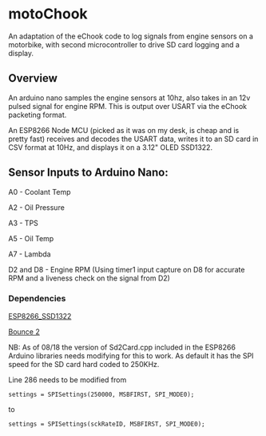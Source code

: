 # motoChook
An adaptation of the eChook code to log signals from engine sensors on a motorbike, with second microcontroller to drive SD card logging and a display.

## Overview

An arduino nano samples the engine sensors at 10hz, also takes in an 12v pulsed signal for engine RPM. This is output over USART via the eChook packeting format.

An ESP8266 Node MCU (picked as it was on my desk, is cheap and is pretty fast) receives and decodes the USART data, writes it to an SD card in CSV format at 10Hz, and displays it on a 3.12" OLED SSD1322.

## Sensor Inputs to Arduino Nano:

A0 - Coolant Temp

A2 - Oil Pressure

A3 - TPS

A5 - Oil Temp

A7 - Lambda

D2 and D8 - Engine RPM (Using timer1 input capture on D8 for accurate RPM and a liveness check on the signal from D2)

### Dependencies

[ESP8266_SSD1322](https://github.com/winneymj/ESP8266_SSD1322)

[Bounce 2](https://github.com/thomasfredericks/Bounce2)

NB: As of 08/18 the version of Sd2Card.cpp included in the ESP8266 Arduino libraries needs modifying for this to work. As default it has the SPI speed for the SD card hard coded to 250KHz.

Line 286 needs to be modified from
```
settings = SPISettings(250000, MSBFIRST, SPI_MODE0);
```
to
```
settings = SPISettings(sckRateID, MSBFIRST, SPI_MODE0);
```
